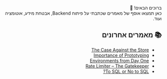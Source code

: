 

<div dir="rtl">

ברוכים הבאים! 👋  
כאן תמצאו אוסף של מאמרים שכתבתי על פיתוח Backend, אבטחת מידע, אוטומציה ועוד.

## 📚 מאמרים אחרונים

- [The Case Against the Store](./state-management.md)
- [Importance of Prototyping](./Importance-of-prototyping.md)
- [Environments from Day One](./environments-from-day-one.md)
- [Rate Limiter – The Gatekeeper](./rate-limiter.md)
- [To SQL or No to SQL?](./no-sql.md)

</div>
